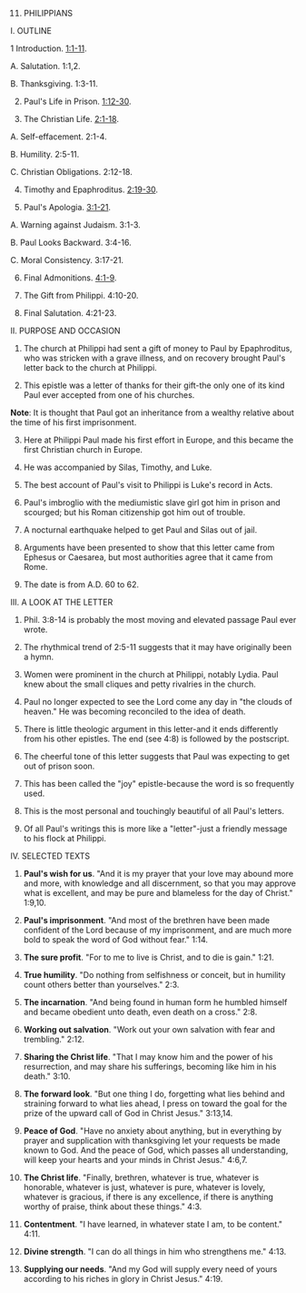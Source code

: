 


11. PHILIPPIANS

I. OUTLINE

1 Introduction. [1:1-11](/en/Bible/Philippians/1#v1).

A. Salutation. 1:1,2.

B. Thanksgiving. 1:3-11.

2. Paul's Life in Prison. [1:12-30](/en/Bible/Philippians/1#v12).

3. The Christian Life. [2:1-18](/en/Bible/Philippians/2#v1).

A. Self-effacement. 2:1-4.

B. Humility. 2:5-11.

C. Christian Obligations. 2:12-18.

4. Timothy and Epaphroditus. [2:19-30](/en/Bible/Philippians/2#v19).

5. Paul's Apologia. [3:1-21](/en/Bible/Philippians/3#v1).

A. Warning against Judaism. 3:1-3.

B. Paul Looks Backward. 3:4-16.

C. Moral Consistency. 3:17-21.

6. Final Admonitions. [4:1-9](/en/Bible/Philippians/4#v1).

7. The Gift from Philippi. 4:10-20.

8. Final Salutation. 4:21-23.

II. PURPOSE AND OCCASION

1. The church at Philippi had sent a gift of money to Paul by Epaphroditus, who was stricken with a grave illness, and on recovery brought Paul's letter back to the church at Philippi.

2. This epistle was a letter of thanks for their gift-the only one of its kind Paul ever accepted from one of his churches.

**Note**: It is thought that Paul got an inheritance from a wealthy relative about the time of his first imprisonment.

3. Here at Philippi Paul made his first effort in Europe, and this became the first Christian church in Europe.

4. He was accompanied by Silas, Timothy, and Luke.

5. The best account of Paul's visit to Philippi is Luke's record in Acts.

6. Paul's imbroglio with the mediumistic slave girl got him in prison and scourged; but his Roman citizenship got him out of trouble.

7. A nocturnal earthquake helped to get Paul and Silas out of jail.

8. Arguments have been presented to show that this letter came from Ephesus or Caesarea, but most authorities agree that it came from Rome.

9. The date is from A.D. 60 to 62.

III. A LOOK AT THE LETTER

1. Phil. 3:8-14 is probably the most moving and elevated passage Paul ever wrote.

2. The rhythmical trend of 2:5-11 suggests that it may have originally been a hymn.

3. Women were prominent in the church at Philippi, notably Lydia. Paul knew about the small cliques and petty rivalries in the church.

4. Paul no longer expected to see the Lord come any day in "the clouds of heaven." He was becoming reconciled to the idea of death.

5. There is little theologic argument in this letter-and it ends differently from his other epistles. The end (see 4:8) is followed by the postscript.

6. The cheerful tone of this letter suggests that Paul was expecting to get out of prison soon.

7. This has been called the "joy" epistle-because the word is so frequently used.

8. This is the most personal and touchingly beautiful of all Paul's letters.

9. Of all Paul's writings this is more like a "letter"-just a friendly message to his flock at Philippi.

IV. SELECTED TEXTS

1. **Paul's wish for us**. "And it is my prayer that your love may abound more and more, with knowledge and all discernment, so that you may approve what is excellent, and may be pure and blameless for the day of Christ." 1:9,10.

2. **Paul's imprisonment**. "And most of the brethren have been made confident of the Lord because of my imprisonment, and are much more bold to speak the word of God without fear." 1:14.

3. **The sure profit**. "For to me to live is Christ, and to die is gain." 1:21.

4. **True humility**. "Do nothing from selfishness or conceit, but in humility count others better than yourselves." 2:3.

5. **The incarnation**. "And being found in human form he humbled himself and became obedient unto death, even death on a cross." 2:8.

6. **Working out salvation**. "Work out your own salvation with fear and trembling." 2:12.

7. **Sharing the Christ life**. "That I may know him and the power of his resurrection, and may share his sufferings, becoming like him in his death." 3:10.

8. **The forward look**. "But one thing I do, forgetting what lies behind and straining forward to what lies ahead, I press on toward the goal for the prize of the upward call of God in Christ Jesus." 3:13,14.

9. **Peace of God**. "Have no anxiety about anything, but in everything by prayer and supplication with thanksgiving let your requests be made known to God. And the peace of God, which passes all understanding, will keep your hearts and your minds in Christ Jesus." 4:6,7.

10. **The Christ life**. "Finally, brethren, whatever is true, whatever is honorable, whatever is just, whatever is pure, whatever is lovely, whatever is gracious, if there is any excellence, if there is anything worthy of praise, think about these things." 4:3.

11. **Contentment**. "I have learned, in whatever state I am, to be content." 4:11.

12. **Divine strength**. "I can do all things in him who strengthens me." 4:13.

13. **Supplying our needs**. "And my God will supply every need of yours according to his riches in glory in Christ Jesus." 4:19.
